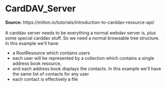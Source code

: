 <h1>CardDAV_Server</h1>
<strong>Source:</strong> https://milton.io/tutorials/introduction-to-carddav-resource-api/
<br><br>A carddav server needs to be everything a normal webdav server is, plus some special carddav stuff. So we need a normal browsable tree structure. In this example we'll have:
<ul>
<li>a RootResource which contains users
<li>each user will be represented by a collection which contains a single address book resource,
<li>and each address book displays the contacts. In this example we'll have the same list of contacts for any user
<li>each contact is effectively a file
</ul>
